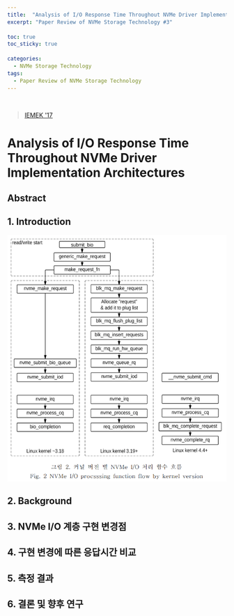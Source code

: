 ```yaml
---
title:  "Analysis of I/O Response Time Throughout NVMe Driver Implementation Architectures"
excerpt: "Paper Review of NVMe Storage Technology #3"

toc: true
toc_sticky: true

categories:
  - NVMe Storage Technology
tags:
  - Paper Review of NVMe Storage Technology
---
```


<br>

> [IEMEK '17](https://doi.org/10.14372/IEMEK.2017.12.3.139)

# Analysis of I/O Response Time Throughout NVMe Driver Implementation Architectures

## **Abstract**





## **1. Introduction**

![img](/assets/images/paper3-1.png)



## **2. Background**



## **3.  NVMe I/O 계층 구현 변경점**



## **4. 구현 변경에 따른 응답시간 비교**



## **5. 측정 결과**



## **6. 결론 및 향후 연구**

